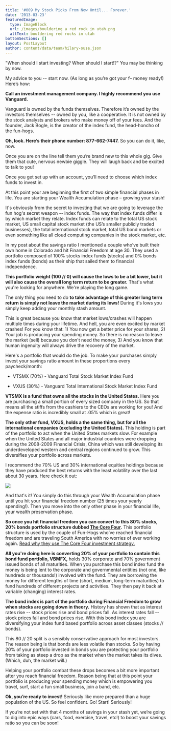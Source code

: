 ```yaml
---
title: '#009 My Stock Picks From Now Until... Forever.'
date: '2013-03-23'
featuredImage:
  type: ImageBlock
  url: /images/bouldering a red rock in utah.png
  altText: bouldering red rocks in utah
bottomSections: []
layout: PostLayout
author: content/data/team/hilary-ouse.json
---
```

"When should I start investing? When should I start!?" You may be thinking by now.

My advice to you -- start now. (As long as you’re got your f– money ready!) Here’s how:

**Call an investment management company. I highly recommend you use Vanguard.** 

Vanguard is owned by the funds themselves. Therefore it’s owned by the investors themselves -- owned by you, like a cooperative. It is not owned by the stock analysts and brokers who make money off of your fees. And the founder, Jack Bogle, is the creator of the index fund, the head-honcho of the fun-hogs.

**Oh, look. Here’s their phone number: 877-662-7447.** So you can do it, like, now. 

Once you are on the line tell them you’re brand new to this whole gig. Give them that cute, nervous newbie giggle. They will laugh back and be excited to talk to you!

Once you get set up with an account, you’ll need to choose which index funds to invest in.

At this point your are beginning the first of two simple financial phases in life. You are starting your Wealth Accumulation phase – growing your stash!

It's obviously from the secret to investing that we are going to leverage the fun hog's secret weapon -- index funds. The way that index funds differ is by which market they relate. Index funds can relate to the total US stock market, US small capital stock market (the US’s smaller publicly traded businesses), the total international stock market, total US bond markets or even something like all cloud computing companies in the stock market, etc.

In my post about the savings ratio I mentioned a couple who’ve built their own home in Colorado and hit Financial Freedom at age 30. They used a portfolio composed of 100% stocks index funds (stocks) and 0% bonds index funds (bonds) as their ship that sailed them to financial independence.

**This portfolio weight (100 // 0) will cause the lows to be a bit lower, but it will also cause the overall long term return to be greater.** That's what you're looking for anywhere. We're playing the long game.

The only thing you need to do **to take advantage of this greater long term return is simply not leave the market during its lows!** During it's lows you simply keep adding your monthly stash amount.

This is great because you know that market lows/crashes will happen multiple times during your lifetime. And hell, you are even excited by market crashes! For you know that: 1) You now get a better price for your shares, 2) Your job is producing your spending money. So there is no reason to leave the market (sell) because you don't need the money, 3) And you know that human ingenuity will always drive the recovery of the market.

Here's a portfolio that would do the job. To make your purchases simply invest your savings ratio amount in these proportions every paycheck/month:

*   VTSMX (70%) - Vanguard Total Stock Market Index Fund

*   VXUS (30%) - Vanguard Total International Stock Market Index Fund

**VTSMX is a fund that owns all the stocks in the United States.** Here you are purchasing a small portion of every sized company in the US. So that means all the stiffs from the cashiers to the CEOs are working for you! And the expense ratio is incredibly small at .05% which is great!

**The only other fund, VXUS, holds a the same thing, but for all the international companies (excluding the United States).** This holding is part of the portfolio to act when the United States markets slow. For example when the United States and all major industrial countries were dropping during the 2008-2009 Financial Crisis, China which was still developing its underdeveloped western and central regions continued to grow. This diversifies your portfolio across markets.

I recommend the 70% US and 30% international equities holdings because they have produced the best returns with the least volatility over the last about 30 years. Here check it out:

![](/images/us-international-stock-allocations-1970-2008.png)

And that's it! You simply do this through your Wealth Accumulation phase until you hit your financial freedom number (25 times your yearly spending!). Then you move into the only other phase in your financial life, your wealth preservation phase.

**So once you hit financial freedom you can convert to this 80% stocks, 20% bonds portfolio structure dubbed **[**The Core Four**](http://www.bogleheads.org/wiki/Lazy_portfolios#Core_four_portfolios)**.** This portfolio structure is used by the couple of Fun-Hogs who’ve reached financial freedom and are traveling South America with no worries of ever working again. [Read why they use The Core Four investment strategy.](http://freedomwithbruno.com/financial-independence/)

**All you're doing here is converting 20% of your portfolio to contain this bond fund portfolio, VBMFX,** holds 30% corporate and 70% government issued bonds of all maturities. When you purchase this bond index fund the money is being lent to the corporate and governmental entities (not one, like hundreds or thousands!) involved with the fund. They are borrowing the money for different lengths of time (short, medium, long-term maturities) to fund hundreds of different projects and activities. They then pay it back at variable (changing) interest rates.

**The bond index is part of the portfolio during Financial Freedom to grow when stocks are going down in theory.** History has shown that as interest rates rise -- stock prices rise and bond prices fall. As interest rates fall -- stock prices fall and bond prices rise. With this bond index you are diversifying your index fund based portfolio across asset classes (stocks // bonds).

This 80 // 20 split is a sensibly conservative approach for most investors. The reason being is that bonds are less volatile than stocks. So by having 20% of your portfolio invested in bonds you are protecting your portfolio from taking as steep a drop as the market when the market takes its dives. (Which, duh, the market will.)

Helping your portfolio combat these drops becomes a bit more important after you reach financial freedom. Reason being that at this point your portfolio is producing your spending money which is empowering you travel, surf, start a fun small business, join a band, etc.

**Ok, you’re ready to invest!** Seriously like more prepared than a huge population of the US. So feel confident. Go! Start! Seriously!

If you’re not set with that 4 months of savings in your stash yet, we’re going to dig into epic ways (cars, food, exercise, travel, etc!) to boost your savings ratio so you can be soon!
